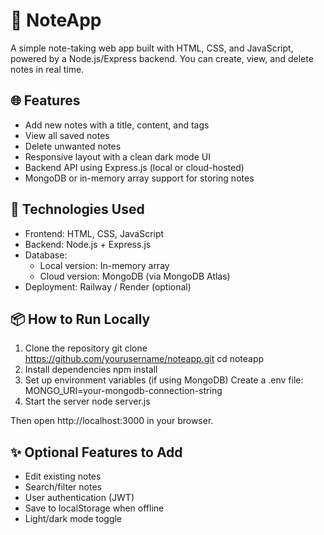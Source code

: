 # 📝 NoteApp
A simple note-taking web app built with HTML, CSS, and JavaScript, powered by a Node.js/Express backend. You can create, view, and delete notes in real time.

## 🌐 Features
- Add new notes with a title, content, and tags
- View all saved notes
- Delete unwanted notes
- Responsive layout with a clean dark mode UI
- Backend API using Express.js (local or cloud-hosted)
- MongoDB or in-memory array support for storing notes

## 🚀 Technologies Used
- Frontend: HTML, CSS, JavaScript
- Backend: Node.js + Express.js
- Database:
  - Local version: In-memory array
  - Cloud version: MongoDB (via MongoDB Atlas)
- Deployment: Railway / Render (optional)

## 📦 How to Run Locally
1. Clone the repository
git clone https://github.com/yourusername/noteapp.git
cd noteapp
2. Install dependencies
npm install
3. Set up environment variables (if using MongoDB)
Create a .env file:
MONGO_URI=your-mongodb-connection-string
4. Start the server
node server.js

Then open http://localhost:3000 in your browser.

## ✨ Optional Features to Add
- Edit existing notes
- Search/filter notes
- User authentication (JWT)
- Save to localStorage when offline
- Light/dark mode toggle
